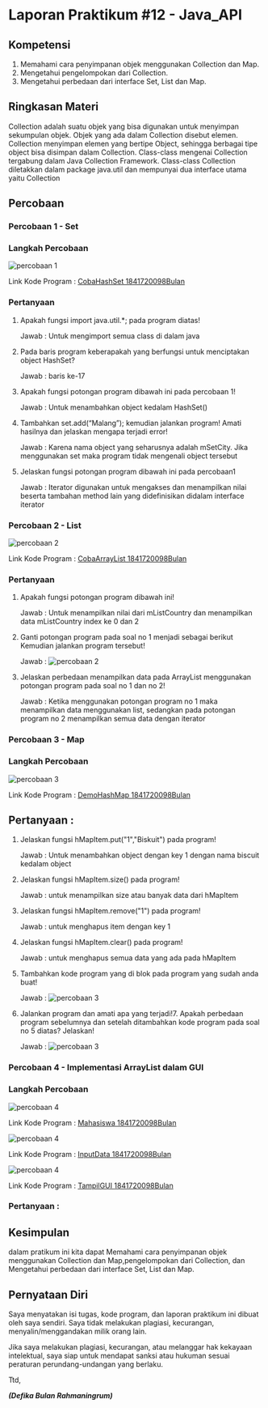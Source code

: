 # Laporan Praktikum #12 - Java_API 

## Kompetensi

1. Memahami cara penyimpanan objek menggunakan Collection dan Map.
2. Mengetahui pengelompokan dari Collection.
3. Mengetahui perbedaan dari interface Set, List dan Map.


## Ringkasan Materi
Collection adalah suatu objek yang bisa digunakan untuk menyimpan sekumpulan objek.
Objek yang ada dalam Collection disebut elemen. Collection menyimpan elemen yang bertipe
Object, sehingga berbagai tipe object bisa disimpan dalam Collection. Class-class mengenai
Collection tergabung dalam Java Collection Framework. Class-class Collection diletakkan
dalam package java.util dan mempunyai dua interface utama yaitu Collection

## Percobaan

### Percobaan 1 -   Set
### Langkah Percobaan
![percobaan 1](img/percobaan1.PNG)

Link Kode Program : 
[CobaHashSet 1841720098Bulan](../../src/12_Java_API/CobaHashSet1841720098Bulan.java)

### Pertanyaan
1. Apakah fungsi import java.util.*; pada program diatas!

      Jawab : Untuk mengimport semua class di dalam java

2. Pada baris program keberapakah yang berfungsi untuk menciptakan object HashSet?

      Jawab : baris ke-17

3. Apakah fungsi potongan program dibawah ini pada percobaan 1!

      Jawab : Untuk menambahkan object kedalam HashSet()

4. Tambahkan set.add(“Malang”); kemudian jalankan program! Amati hasilnya dan jelaskan
mengapa terjadi error!

      Jawab : Karena nama object yang seharusnya adalah mSetCity. Jika menggunakan set maka program tidak mengenali object tersebut 

5. Jelaskan fungsi potongan program dibawah ini pada percobaan1 

      Jawab : Iterator digunakan untuk mengakses dan menampilkan nilai beserta tambahan method lain yang didefinisikan didalam interface iterator 


### Percobaan 2 -   List

![percobaan 2](img/percobaan2.PNG)

Link Kode Program : 
[CobaArrayList 1841720098Bulan](../../src/12_Java_API/CobaArrayList1841720098Bulan.java)

### Pertanyaan
1. Apakah fungsi potongan program dibawah ini!

      Jawab :  Untuk menampilkan nilai dari mListCountry dan menampilkan data mListCountry index ke 0 dan 2

2. Ganti potongan program pada soal no 1 menjadi sebagai berikut
Kemudian jalankan program tersebut!

      Jawab : 
![percobaan 2](img/pertanyaan2.PNG)

3. Jelaskan perbedaan menampilkan data pada ArrayList menggunakan potongan program pada
soal no 1 dan no 2!

      Jawab : Ketika menggunakan potongan program no 1 maka menampilkan data menggunakan list, sedangkan pada potongan program no 2 menampilkan semua data dengan iterator 

### Percobaan 3 -   Map

### Langkah Percobaan
![percobaan 3](img/percobaan3.PNG)

Link Kode Program : 
[DemoHashMap 1841720098Bulan](../../src/12_Java_API/DemoHashMap1841720098Bulan.java)


## Pertanyaan :  
1. Jelaskan fungsi hMapItem.put("1","Biskuit") pada program!

      Jawab : Untuk menambahkan object dengan key 1 dengan nama biscuit kedalam object

2. Jelaskan fungsi hMapItem.size() pada program!

      Jawab : untuk menampilkan size atau banyak data dari hMapItem

3. Jelaskan fungsi hMapItem.remove("1") pada program!

      Jawab : untuk menghapus item dengan key 1

4. Jelaskan fungsi hMapItem.clear() pada program!

      Jawab : untuk menghapus semua data yang ada pada hMapItem

5. Tambahkan kode program yang di blok pada program yang sudah anda buat!

      Jawab : 
![percobaan 3](img/pertanyaan3.PNG)

6. Jalankan program dan amati apa yang terjadi!7. Apakah perbedaan program sebelumnya dan setelah ditambahkan kode program pada soal no
5 diatas? Jelaskan!

      Jawab :
![percobaan 3](img/pertanyaan3.PNG) 


### Percobaan 4 -   Implementasi ArrayList dalam GUI

### Langkah Percobaan
![percobaan 4](img/percobaan4.PNG)

Link Kode Program : 
[Mahasiswa 1841720098Bulan](../../src/12_Java_API/Mahasiswa1841720098Bulan.java)

![percobaan 4](img/percobaan4a.PNG)

Link Kode Program : 
[InputData 1841720098Bulan](../../src/12_Java_API/InputData1841720098Bulan.java)

![percobaan 4](img/percobaan4b.PNG)

Link Kode Program : 
[TampilGUI 1841720098Bulan](../../src/12_Java_API/TampilGui1841720098Bulan.java)


### Pertanyaan :



## Kesimpulan

dalam pratikum ini kita dapat Memahami cara penyimpanan objek menggunakan Collection dan Map,pengelompokan dari Collection, dan Mengetahui perbedaan dari interface Set, List dan Map.

## Pernyataan Diri

Saya menyatakan isi tugas, kode program, dan laporan praktikum ini dibuat oleh saya sendiri. Saya tidak melakukan plagiasi, kecurangan, menyalin/menggandakan milik orang lain.

Jika saya melakukan plagiasi, kecurangan, atau melanggar hak kekayaan intelektual, saya siap untuk mendapat sanksi atau hukuman sesuai peraturan perundang-undangan yang berlaku.

Ttd,

***(Defika Bulan Rahmaningrum)***
